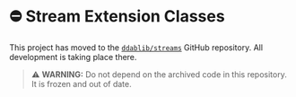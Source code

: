 # :no_entry: Stream Extension Classes

This project has moved to the [`ddablib/streams`](https://github.com/ddablib/streams) GitHub repository. All development is taking place there.

> ⚠️ **WARNING:** Do not depend on the archived code in this repository. It is frozen and out of date.
